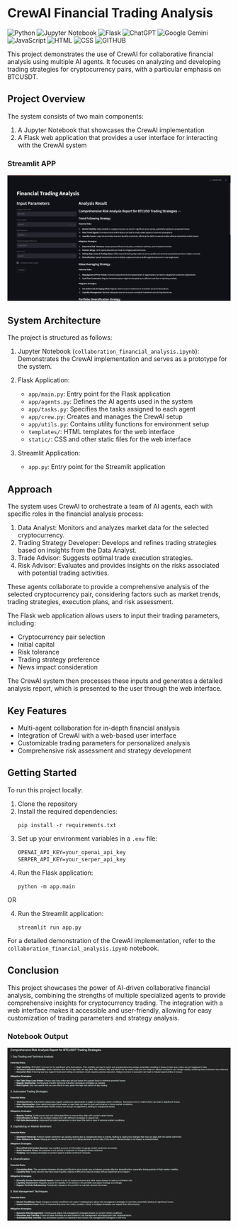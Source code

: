# CrewAI Financial Trading Analysis

![Python](https://img.shields.io/badge/python-3670A0?style=for-the-badge&logo=python&logoColor=ffdd54)
![Jupyter Notebook](https://img.shields.io/badge/jupyter-%23FA0F00.svg?style=for-the-badge&logo=jupyter&logoColor=white)
![Flask](https://img.shields.io/badge/flask-%23000.svg?style=for-the-badge&logo=flask&logoColor=white)
![ChatGPT](https://img.shields.io/badge/ChatGPT-74aa9c?style=for-the-badge&logo=openai&logoColor=white)
![Google Gemini](https://img.shields.io/badge/Google%20Gemini-8E75B2?style=for-the-badge&logo=googlegemini&logoColor=white)
![JavaScript](https://img.shields.io/badge/JavaScript-323330?style=for-the-badge&logo=javascript&logoColor=F7DF1E)
![HTML](https://img.shields.io/badge/HTML5-E34F26?style=for-the-badge&logo=html5&logoColor=white)
![CSS](https://img.shields.io/badge/CSS3-1572B6?style=for-the-badge&logo=css3&logoColor=white)
![GITHUB](https://img.shields.io/badge/GitHub-100000?style=for-the-badge&logo=github&logoColor=white)

This project demonstrates the use of CrewAI for collaborative financial analysis using multiple AI agents. It focuses on analyzing and developing trading strategies for cryptocurrency pairs, with a particular emphasis on BTCUSDT.

## Project Overview

The system consists of two main components:
1. A Jupyter Notebook that showcases the CrewAI implementation
2. A Flask web application that provides a user interface for interacting with the CrewAI system

### Streamlit APP
<a target="_blank">
    <img src="images/home3.png" />
</a>

## System Architecture

The project is structured as follows:

1. Jupyter Notebook (`collaboration_financial_analysis.ipynb`): Demonstrates the CrewAI implementation and serves as a prototype for the system.

2. Flask Application:
   - `app/main.py`: Entry point for the Flask application
   - `app/agents.py`: Defines the AI agents used in the system
   - `app/tasks.py`: Specifies the tasks assigned to each agent
   - `app/crew.py`: Creates and manages the CrewAI setup
   - `app/utils.py`: Contains utility functions for environment setup
   - `templates/`: HTML templates for the web interface
   - `static/`: CSS and other static files for the web interface

3. Streamlit Application:
    - `app.py`: Entry point for the Streamlit application

## Approach

The system uses CrewAI to orchestrate a team of AI agents, each with specific roles in the financial analysis process:

1. Data Analyst: Monitors and analyzes market data for the selected cryptocurrency.
2. Trading Strategy Developer: Develops and refines trading strategies based on insights from the Data Analyst.
3. Trade Advisor: Suggests optimal trade execution strategies.
4. Risk Advisor: Evaluates and provides insights on the risks associated with potential trading activities.

These agents collaborate to provide a comprehensive analysis of the selected cryptocurrency pair, considering factors such as market trends, trading strategies, execution plans, and risk assessment.

The Flask web application allows users to input their trading parameters, including:
- Cryptocurrency pair selection
- Initial capital
- Risk tolerance
- Trading strategy preference
- News impact consideration

The CrewAI system then processes these inputs and generates a detailed analysis report, which is presented to the user through the web interface.

## Key Features

- Multi-agent collaboration for in-depth financial analysis
- Integration of CrewAI with a web-based user interface
- Customizable trading parameters for personalized analysis
- Comprehensive risk assessment and strategy development

## Getting Started

To run this project locally:

1. Clone the repository
2. Install the required dependencies:
   ```
   pip install -r requirements.txt
   ```
3. Set up your environment variables in a `.env` file:
   ```
   OPENAI_API_KEY=your_openai_api_key
   SERPER_API_KEY=your_serper_api_key
   ```
4. Run the Flask application:
   ```
   python -m app.main
   ```
OR

4. Run the Streamlit application:
   ```
   streamlit run app.py
   ```


For a detailed demonstration of the CrewAI implementation, refer to the `collaboration_financial_analysis.ipynb` notebook.

## Conclusion

This project showcases the power of AI-driven collaborative financial analysis, combining the strengths of multiple specialized agents to provide comprehensive insights for cryptocurrency trading. The integration with a web interface makes it accessible and user-friendly, allowing for easy customization of trading parameters and strategy analysis.

### Notebook Output
<a target="_blank">
    <img src="images/output.png" />
</a>